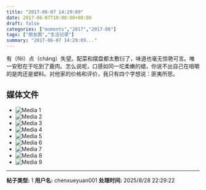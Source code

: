 ```yaml
---
title: "2017-06-07 14:29:09"
date: 2017-06-07T10:00:00+08:00
draft: false
categories: ["moments","2017","2017-06"]
tags: ["朋友圈","生活记录"]
summary: "2017-06-07 14:29:09..."
---
```


有（fēi）点（cháng）失望。配菜和摆盘都太敷衍了，味道也毫无惊艳可言。唯一安慰在于吃到了鹿肉。怎么说呢，口感如同一坨柔嫩的蜡，你说不出自己在咀嚼的是肉还是塑料。对他家的价格和评价，我只有四个字想说：匪夷所思。

## 媒体文件

- ![Media 1](/Moments/photos/2017-06-07/201706071429090.jpg)
- ![Media 2](/Moments/photos/2017-06-07/201706071429091.jpg)
- ![Media 3](/Moments/photos/2017-06-07/201706071429092.jpg)
- ![Media 4](/Moments/photos/2017-06-07/201706071429093.jpg)
- ![Media 5](/Moments/photos/2017-06-07/201706071429094.jpg)
- ![Media 6](/Moments/photos/2017-06-07/201706071429095.jpg)
- ![Media 7](/Moments/photos/2017-06-07/201706071429096.jpg)
- ![Media 8](/Moments/photos/2017-06-07/201706071429097.jpg)
- ![Media 9](/Moments/photos/2017-06-07/201706071429098.jpg)

---

**帖子类型:** 1
**用户名:** chenxueyuan001
**处理时间:** 2025/8/28 22:29:22